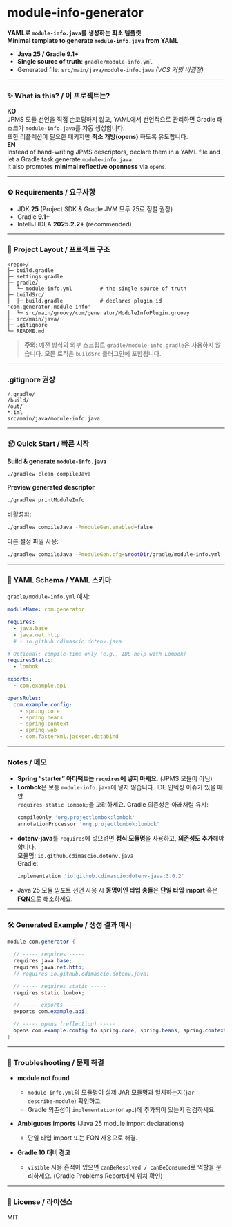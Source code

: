 # module-info-generator

**YAML로 `module-info.java`를 생성하는 최소 템플릿**  
**Minimal template to generate `module-info.java` from YAML**

- **Java 25 / Gradle 9.1+**
- **Single source of truth**: `gradle/module-info.yml`
- Generated file: `src/main/java/module-info.java` *(VCS 커밋 비권장)*

---

### ✨ What is this? / 이 프로젝트는?

**KO**  
JPMS 모듈 선언을 직접 손코딩하지 않고, YAML에서 선언적으로 관리하면 Gradle 태스크가 `module-info.java`를 자동 생성합니다.
<br>또한 리플렉션이 필요한 패키지만 **최소 개방(opens)** 하도록 유도합니다.
<br>
**EN**  
Instead of hand-writing JPMS descriptors, declare them in a YAML file and let a Gradle task generate `module-info.java`.
<br>It also promotes **minimal reflective openness** via `opens`.

---

### ⚙️ Requirements / 요구사항

- JDK **25** (Project SDK & Gradle JVM 모두 25로 정렬 권장)
- Gradle **9.1+**
- IntelliJ IDEA **2025.2.2+** (recommended)

---

### 🧩 Project Layout / 프로젝트 구조

```text
<repo>/
├─ build.gradle
├─ settings.gradle
├─ gradle/
│  └─ module-info.yml         # the single source of truth
├─ buildSrc/
│  ├─ build.gradle            # declares plugin id 'com.generator.module-info'
│  └─ src/main/groovy/com/generator/ModuleInfoPlugin.groovy
├─ src/main/java/
├─ .gitignore
└─ README.md
```

> **주의**: 예전 방식의 외부 스크립트 `gradle/module-info.gradle`은 사용하지 않습니다. 모든 로직은 `buildSrc` 플러그인에 포함됩니다.

---

### .gitignore 권장

```text
/.gradle/
/build/
/out/
*.iml
src/main/java/module-info.java
```

---

### 📦 Quick Start / 빠른 시작

**Build & generate `module-info.java`**
```bash
./gradlew clean compileJava
```

**Preview generated descriptor**
```bash
./gradlew printModuleInfo
```

비활성화:
```bash
./gradlew compileJava -PmoduleGen.enabled=false
```

다른 설정 파일 사용:
```bash
./gradlew compileJava -PmoduleGen.cfg=$rootDir/gradle/module-info.yml
```

---

### 📝 YAML Schema / YAML 스키마

`gradle/module-info.yml` 예시:

```yaml
moduleName: com.generator

requires:
  - java.base
  - java.net.http
  # - io.github.cdimascio.dotenv.java

# Optional: compile-time only (e.g., IDE help with Lombok)
requiresStatic:
  - lombok

exports:
  - com.example.api

opensRules:
  com.example.config:
    - spring.core
    - spring.beans
    - spring.context
    - spring.web
    - com.fasterxml.jackson.databind
```

---

### Notes / 메모

- **Spring “starter” 아티팩트는 `requires`에 넣지 마세요.** (JPMS 모듈이 아님)
- **Lombok**은 보통 `module-info.java`에 넣지 않습니다. IDE 인덱싱 이슈가 있을 때만  
  `requires static lombok;`을 고려하세요. Gradle 의존성은 아래처럼 유지:
  ```groovy
  compileOnly 'org.projectlombok:lombok'
  annotationProcessor 'org.projectlombok:lombok'
  ```
- **dotenv-java**를 `requires`에 넣으려면 **정식 모듈명**을 사용하고, **의존성도 추가**해야 합니다.  
  모듈명: `io.github.cdimascio.dotenv.java`  
  Gradle:
  ```groovy
  implementation 'io.github.cdimascio:dotenv-java:3.0.2'
  ```
- Java 25 모듈 임포트 선언 사용 시 **동명이인 타입 충돌**은 **단일 타입 import** 혹은 **FQN**으로 해소하세요.

---

### 🛠️ Generated Example / 생성 결과 예시

```java
module com.generator {

  // ----- requires -----
  requires java.base;
  requires java.net.http;
  // requires io.github.cdimascio.dotenv.java;

  // ----- requires static -----
  requires static lombok;

  // ----- exports -----
  exports com.example.api;

  // ----- opens (reflection) -----
  opens com.example.config to spring.core, spring.beans, spring.context, spring.web, com.fasterxml.jackson.databind;
}
```

---

### 🧯 Troubleshooting / 문제 해결

- **module not found**
    - `module-info.yml`의 모듈명이 실제 JAR 모듈명과 일치하는지(`jar --describe-module`) 확인하고,
    - Gradle 의존성이 `implementation`(or `api`)에 추가되어 있는지 점검하세요.

- **Ambiguous imports** (Java 25 module import declarations)
    - 단일 타입 import 또는 FQN 사용으로 해결.

- **Gradle 10 대비 경고**
    - `visible` 사용 흔적이 있으면 `canBeResolved / canBeConsumed`로 역할을 분리하세요.
      (Gradle Problems Report에서 위치 확인)

---

### 📜 License / 라이선스

MIT
